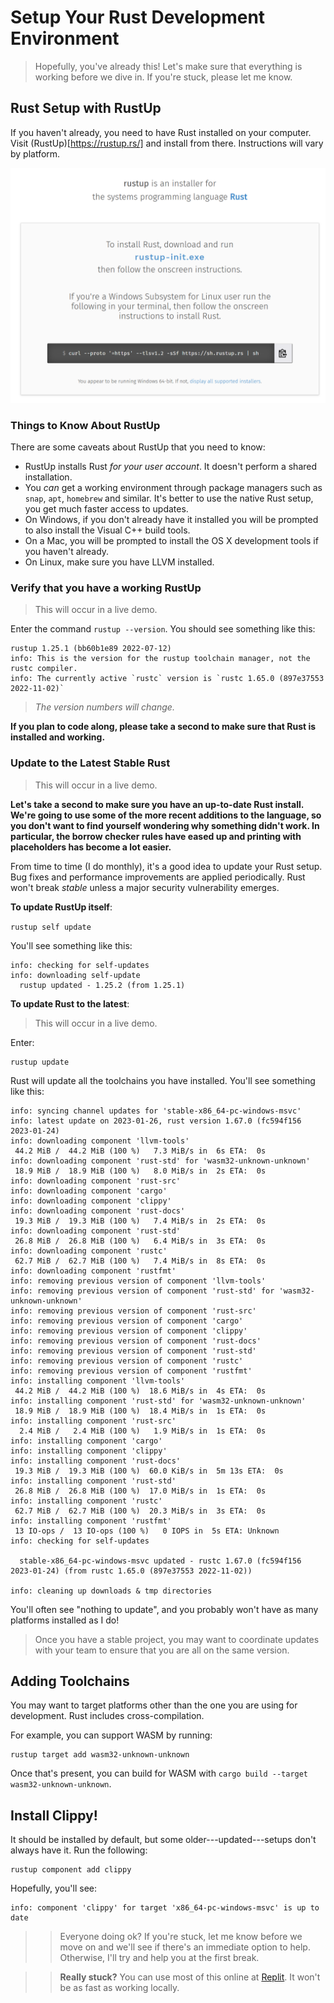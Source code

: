# Setup Your Rust Development Environment

> Hopefully, you've already this! Let's make sure that everything is working before we dive in. If you're stuck, please let me know.

## Rust Setup with RustUp

If you haven't already, you need to have Rust installed on your computer.
Visit (RustUp)[https://rustup.rs/] and install from there. Instructions
will vary by platform.

![](/images/RustUp.png)

### Things to Know About RustUp

There are some caveats about RustUp that you need to know:

* RustUp installs Rust *for your user account*. It doesn't perform a shared installation.
* You *can* get a working environment through package managers such as `snap`, `apt`, `homebrew` and similar. It's better to use the native Rust setup, you get much faster access to updates.
* On Windows, if you don't already have it installed you will be prompted to also install the Visual C++ build tools. 
* On a Mac, you will be prompted to install the OS X development tools if you haven't already.
* On Linux, make sure you have LLVM installed.

### Verify that you have a working RustUp

> This will occur in a live demo.

Enter the command `rustup --version`. You should see something like this:

```
rustup 1.25.1 (bb60b1e89 2022-07-12)
info: This is the version for the rustup toolchain manager, not the rustc compiler.
info: The currently active `rustc` version is `rustc 1.65.0 (897e37553 2022-11-02)`
```

> *The version numbers will change.*

**If you plan to code along, please take a second to make sure that Rust is installed and working.**

### Update to the Latest Stable Rust

> This will occur in a live demo.

**Let's take a second to make sure you have an up-to-date Rust install. We're going to use some of the more recent additions to the language, so you don't want to find yourself wondering why something didn't work. In particular, the borrow checker rules have eased up and printing with placeholders has become a lot easier.**

From time to time (I do monthly), it's a good idea to update your Rust setup. Bug fixes and
performance improvements are applied periodically. Rust won't break *stable* unless a
major security vulnerability emerges.

**To update RustUp itself**:

`rustup self update`

You'll see something like this:

```
info: checking for self-updates
info: downloading self-update
  rustup updated - 1.25.2 (from 1.25.1)
```

**To update Rust to the latest**:

> This will occur in a live demo.

Enter:

```
rustup update
```

Rust will update all the toolchains you have installed. You'll see something like this:

```
info: syncing channel updates for 'stable-x86_64-pc-windows-msvc'
info: latest update on 2023-01-26, rust version 1.67.0 (fc594f156 2023-01-24)
info: downloading component 'llvm-tools'
 44.2 MiB /  44.2 MiB (100 %)   7.3 MiB/s in  6s ETA:  0s
info: downloading component 'rust-std' for 'wasm32-unknown-unknown'
 18.9 MiB /  18.9 MiB (100 %)   8.0 MiB/s in  2s ETA:  0s
info: downloading component 'rust-src'
info: downloading component 'cargo'
info: downloading component 'clippy'
info: downloading component 'rust-docs'
 19.3 MiB /  19.3 MiB (100 %)   7.4 MiB/s in  2s ETA:  0s
info: downloading component 'rust-std'
 26.8 MiB /  26.8 MiB (100 %)   6.4 MiB/s in  3s ETA:  0s
info: downloading component 'rustc'
 62.7 MiB /  62.7 MiB (100 %)   7.4 MiB/s in  8s ETA:  0s
info: downloading component 'rustfmt'
info: removing previous version of component 'llvm-tools'
info: removing previous version of component 'rust-std' for 'wasm32-unknown-unknown'
info: removing previous version of component 'rust-src'
info: removing previous version of component 'cargo'
info: removing previous version of component 'clippy'
info: removing previous version of component 'rust-docs'
info: removing previous version of component 'rust-std'
info: removing previous version of component 'rustc'
info: removing previous version of component 'rustfmt'
info: installing component 'llvm-tools'
 44.2 MiB /  44.2 MiB (100 %)  18.6 MiB/s in  4s ETA:  0s
info: installing component 'rust-std' for 'wasm32-unknown-unknown'
 18.9 MiB /  18.9 MiB (100 %)  18.4 MiB/s in  1s ETA:  0s
info: installing component 'rust-src'
  2.4 MiB /   2.4 MiB (100 %)   1.9 MiB/s in  1s ETA:  0s
info: installing component 'cargo'
info: installing component 'clippy'
info: installing component 'rust-docs'
 19.3 MiB /  19.3 MiB (100 %)  60.0 KiB/s in  5m 13s ETA:  0s
info: installing component 'rust-std'
 26.8 MiB /  26.8 MiB (100 %)  17.0 MiB/s in  1s ETA:  0s
info: installing component 'rustc'
 62.7 MiB /  62.7 MiB (100 %)  20.3 MiB/s in  3s ETA:  0s
info: installing component 'rustfmt'
 13 IO-ops /  13 IO-ops (100 %)   0 IOPS in  5s ETA: Unknown
info: checking for self-updates

  stable-x86_64-pc-windows-msvc updated - rustc 1.67.0 (fc594f156 2023-01-24) (from rustc 1.65.0 (897e37553 2022-11-02))

info: cleaning up downloads & tmp directories
```

You'll often see "nothing to update", and you probably won't have as many platforms installed as I do!

> Once you have a stable project, you may want to coordinate updates with your team to ensure that you are all on the same version.

## Adding Toolchains

You may want to target platforms other than the one you are using for development. Rust includes cross-compilation.

For example, you can support WASM by running:

```
rustup target add wasm32-unknown-unknown
```

Once that's present, you can build for WASM with `cargo build --target wasm32-unknown-unknown`.

## Install Clippy!

It should be installed by default, but some older---updated---setups don't always have it. Run the following:

```
rustup component add clippy
```

Hopefully, you'll see:

```
info: component 'clippy' for target 'x86_64-pc-windows-msvc' is up to date
```

>> Everyone doing ok? If you're stuck, let me know before we move on and we'll see if there's an immediate option to help. Otherwise, I'll try and help you at the first break.

>> **Really stuck?** You can use most of this online at [Replit](https://replit.com/~). It won't be as fast as working locally.